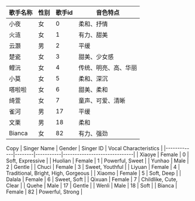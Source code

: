 | 歌手名称 | 性别 | 歌手id | 音色特点         |
|--------|----|-------|----------------|
| 小夜     | 女  | 0     | 柔和、抒情       |
| 火涟     | 女  | 1     | 有力、甜美       |
| 云灏     | 男  | 2     | 平缓           |
| 楚瓷     | 女  | 3     | 甜美、少女感     |
| 鲤沅     | 女  | 4     | 传统、明亮、高、华丽 |
| 小莫     | 女  | 5     | 柔和、深沉       |
| 嗒啦啦    | 女  | 6     | 甜美、柔和       |
| 绮萱     | 女  | 7     | 童声、可爱、清晰  |
| 雀河     | 男  | 17    | 平缓           |
| 文栗     | 男  | 18    | 柔和           |
| Bianca | 女  | 82    | 有力、强劲       |


Copy
| Singer Name | Gender | Singer ID | Vocal Characteristics       |
|-------------|--------|-----------|------------------------------|
| Xiaoye      | Female | 0         | Soft, Expressive             |
| Huolian     | Female | 1         | Powerful, Sweet              |
| Yunhao      | Male   | 2         | Gentle                       |
| Chuci       | Female | 3         | Sweet, Youthful              |
| Liyuan      | Female | 4         | Traditional, Bright, High, Gorgeous |
| Xiaomo      | Female | 5         | Soft, Deep                   |
| Dalala      | Female | 6         | Sweet, Soft                  |
| Qixuan      | Female | 7         | Childlike, Cute, Clear       |
| Quehe       | Male   | 17        | Gentle                       |
| Wenli       | Male   | 18        | Soft                         |
| Bianca      | Female | 82        | Powerful, Strong             |